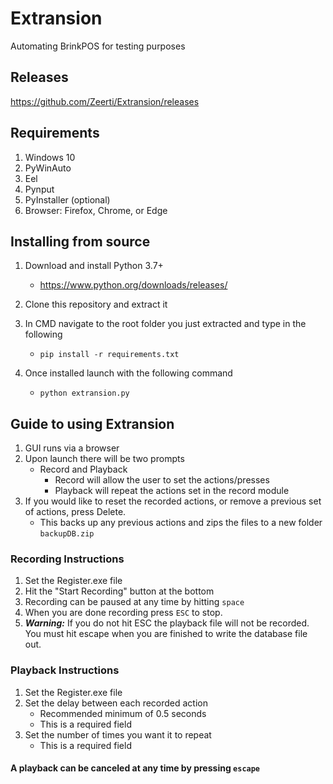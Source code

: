# Extransion
Automating BrinkPOS for testing purposes

## Releases
https://github.com/Zeerti/Extransion/releases

## Requirements
1. Windows 10
2. PyWinAuto
3. Eel
4. Pynput
5. PyInstaller (optional)
6. Browser: Firefox, Chrome, or Edge

## Installing from source
1. Download and install Python 3.7+
    - https://www.python.org/downloads/releases/

2. Clone this repository and extract it
3. In CMD navigate to the root folder you just extracted and type in the following
    - `pip install -r requirements.txt`

4. Once installed launch with the following command
    - `python extransion.py`

## Guide to using Extransion
1. GUI runs via a browser
2. Upon launch there will be two prompts
    - Record and Playback
        - Record will allow the user to set the actions/presses
        - Playback will repeat the actions set in the record module
3. If you would like to reset the recorded actions, or remove a previous set of actions, press Delete.
    - This backs up any previous actions and zips the files to a new folder `backupDB.zip`

### Recording Instructions
1. Set the Register.exe file
2. Hit the "Start Recording" button at the bottom
3. Recording can be paused at any time by hitting `space`
4. When you are done recording press `ESC` to stop.
5. *__Warning:__* If you do not hit ESC the playback file will not be recorded. You must hit escape when you are finished to write the database file out.

### Playback Instructions
1. Set the Register.exe file
2. Set the delay between each recorded action
    - Recommended minimum of 0.5 seconds
    - This is a required field
3. Set the number of times you want it to repeat
    - This is a required field
#### A playback can be canceled at any time by pressing `escape`





